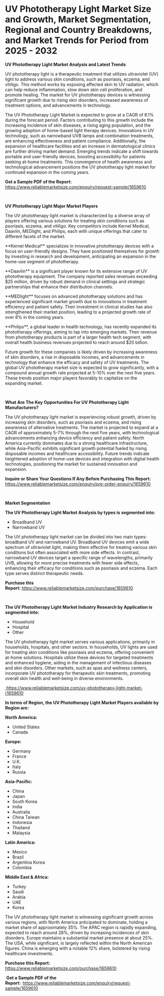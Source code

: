 <p><h1>UV Phototherapy Light Market Size and Growth, Market Segmentation, Regional and Country Breakdowns, and Market Trends for Period from 2025 -  2032</h1></p><p><strong>UV Phototherapy Light Market Analysis and Latest Trends</strong></p>
<p><p>UV phototherapy light is a therapeutic treatment that utilizes ultraviolet (UV) light to address various skin conditions, such as psoriasis, eczema, and vitiligo. This method works by exposing affected skin to UV radiation, which can help reduce inflammation, slow down skin cell proliferation, and promote healing. The market for UV phototherapy devices is witnessing significant growth due to rising skin disorders, increased awareness of treatment options, and advancements in technology.</p><p>The UV Phototherapy Light Market is expected to grow at a CAGR of 8.1% during the forecast period. Factors contributing to this growth include the increasing incidence of skin diseases, a rising aging population, and the growing adoption of home-based light therapy devices. Innovations in UV technology, such as narrowband UVB lamps and combination treatments, are enhancing effectiveness and patient compliance. Additionally, the expansion of healthcare facilities and an increase in dermatological clinics are further driving market demand. Emerging trends indicate a shift towards portable and user-friendly devices, boosting accessibility for patients seeking at-home treatments. This convergence of health awareness and technological advancement positions the UV phototherapy light market for continued expansion in the coming years.</p></p>
<p><strong>Get a Sample PDF of the Report:&nbsp;</strong> <a href="https://www.reliablemarketsize.com/enquiry/request-sample/1659610?utm_campaign=3367&utm_medium=2&utm_source=Github&utm_content=ia&utm_term=13042025&utm_id=uv-phototherapy-light">https://www.reliablemarketsize.com/enquiry/request-sample/1659610</a></p>
<p>&nbsp;</p>
<p><strong>UV Phototherapy Light Major Market Players</strong></p>
<p><p>The UV phototherapy light market is characterized by a diverse array of players offering various solutions for treating skin conditions such as psoriasis, eczema, and vitiligo. Key competitors include Kernel Medical, Daavlin, MEDlight, and Philips, each with unique offerings that cater to different facets of the market.</p><p>**Kernel Medical** specializes in innovative phototherapy devices with a focus on user-friendly designs. They have positioned themselves for growth by investing in research and development, anticipating an expansion in the home-use segment of phototherapy.</p><p>**Daavlin** is a significant player known for its extensive range of UV phototherapy equipment. The company reported sales revenues exceeding $25 million, driven by robust demand in clinical settings and strategic partnerships that enhance their distribution channels.</p><p>**MEDlight** focuses on advanced phototherapy solutions and has experienced significant market growth due to innovations in treatment efficiency and patient safety. Their investment in clinical studies has also strengthened their market position, leading to a projected growth rate of over 8% in the coming years.</p><p>**Philips**, a global leader in health technology, has recently expanded its phototherapy offerings, aiming to tap into emerging markets. Their revenue from phototherapy products is part of a larger health tech segment, with overall health business revenues projected to reach around $20 billion.</p><p>Future growth for these companies is likely driven by increasing awareness of skin disorders, a rise in disposable incomes, and advancements in technology that enhance the efficacy and safety of UV treatments. The global UV phototherapy market size is expected to grow significantly, with a compound annual growth rate projected at 5-10% over the next five years. These trends position major players favorably to capitalize on the expanding market.</p></p>
<p>&nbsp;</p>
<p><strong>What Are The Key Opportunities For UV Phototherapy Light Manufacturers?</strong></p>
<p><p>The UV phototherapy light market is experiencing robust growth, driven by increasing skin disorders, such as psoriasis and eczema, and rising awareness of alternative treatments. The market is projected to expand at a CAGR of approximately 5-7% through the next five years, with technological advancements enhancing device efficiency and patient safety. North America currently dominates due to a strong healthcare infrastructure, while Asia-Pacific exhibits significant growth potential fueled by rising disposable incomes and healthcare accessibility. Future trends indicate heightened adoption of home-use devices and integration with digital health technologies, positioning the market for sustained innovation and expansion.</p></p>
<p><strong>Inquire or Share Your Questions If Any Before Purchasing This Report:</strong> <a href="https://www.reliablemarketsize.com/enquiry/pre-order-enquiry/1659610?utm_campaign=3367&utm_medium=2&utm_source=Github&utm_content=ia&utm_term=13042025&utm_id=uv-phototherapy-light">https://www.reliablemarketsize.com/enquiry/pre-order-enquiry/1659610</a></p>
<p>&nbsp;</p>
<p><strong>Market Segmentation</strong></p>
<p><strong>The UV Phototherapy Light Market Analysis by types is segmented into:</strong></p>
<p><ul><li>Broadband UV</li><li>Narrowband UV</li></ul></p>
<p><p>The UV phototherapy light market can be divided into two main types: broadband UV and narrowband UV. Broadband UV devices emit a wide spectrum of ultraviolet light, making them effective for treating various skin conditions but often associated with more side effects. In contrast, narrowband UV devices target a specific range of wavelengths, primarily UVB, allowing for more precise treatments with fewer side effects, enhancing their efficacy for conditions such as psoriasis and eczema. Each type serves distinct therapeutic needs.</p></p>
<p><strong>Purchase this Report:&nbsp;</strong><a href="https://www.reliablemarketsize.com/purchase/1659610?utm_campaign=3367&utm_medium=2&utm_source=Github&utm_content=ia&utm_term=13042025&utm_id=uv-phototherapy-light">https://www.reliablemarketsize.com/purchase/1659610</a></p>
<p>&nbsp;</p>
<p><strong>The UV Phototherapy Light Market Industry Research by Application is segmented into:</strong></p>
<p><ul><li>Household</li><li>Hospital</li><li>Other</li></ul></p>
<p><p>The UV phototherapy light market serves various applications, primarily in households, hospitals, and other sectors. In households, UV lights are used for treating skin conditions like psoriasis and eczema, offering convenient at-home solutions. Hospitals utilize these devices for targeted treatments and enhanced hygiene, aiding in the management of infectious diseases and skin disorders. Other markets, such as spas and wellness centers, incorporate UV phototherapy for therapeutic skin treatments, promoting overall skin health and well-being in diverse environments.</p></p>
<p><a href="https://www.reliablemarketsize.com/uv-phototherapy-light-market-r1659610?utm_campaign=3367&utm_medium=2&utm_source=Github&utm_content=ia&utm_term=13042025&utm_id=uv-phototherapy-light">&nbsp;https://www.reliablemarketsize.com/uv-phototherapy-light-market-r1659610</a></p>
<p><strong>In terms of Region, the UV Phototherapy Light Market Players available by Region are:</strong></p>
<p>
    <p> <strong> North America: </strong>
        <ul>
            <li>United States</li>
            <li>Canada</li>
        </ul>
        </p> 
    <p> <strong> Europe: </strong>
        <ul>
            <li>Germany</li>
            <li>France</li>
            <li>U.K.</li>
            <li>Italy</li>
            <li>Russia</li>
        </ul>
        </p> 
    <p> <strong> Asia-Pacific: </strong>
        <ul>
            <li>China</li>
            <li>Japan</li>
            <li>South Korea</li>
            <li>India</li>
            <li>Australia</li>
            <li>China Taiwan</li>
            <li>Indonesia</li>
            <li>Thailand</li>
            <li>Malaysia</li>
        </ul>
        </p> 
    <p> <strong> Latin America: </strong>
        <ul>
            <li>Mexico</li>
            <li>Brazil</li>
            <li>Argentina Korea</li>
            <li>Colombia</li>
        </ul>
        </p> 
    <p> <strong> Middle East & Africa: </strong>
        <ul>
            <li>Turkey</li>
            <li>Saudi</li>
            <li>Arabia</li>
            <li>UAE</li>
            <li>Korea</li>
        </ul>
    </p>
    </p>
<p><p>The UV phototherapy light market is witnessing significant growth across various regions, with North America anticipated to dominate, holding a market share of approximately 35%. The APAC region is rapidly expanding, expected to reach around 28%, driven by increasing incidences of skin disorders. Europe maintains a substantial market presence at about 25%. The USA, while significant, is largely reflected within the North American figures. China is emerging with a notable 12% share, bolstered by rising healthcare investments.</p></p>
<p><strong>Purchase this Report: </strong><a href="https://www.reliablemarketsize.com/purchase/1659610?utm_campaign=3367&utm_medium=2&utm_source=Github&utm_content=ia&utm_term=13042025&utm_id=uv-phototherapy-light">https://www.reliablemarketsize.com/purchase/1659610</a></p>
<p>&nbsp;<strong>Get a Sample PDF of the Report:&nbsp;&nbsp;</strong><a href="https://www.reliablemarketsize.com/enquiry/request-sample/1659610?utm_campaign=3367&utm_medium=2&utm_source=Github&utm_content=ia&utm_term=13042025&utm_id=uv-phototherapy-light">https://www.reliablemarketsize.com/enquiry/request-sample/1659610</a></p>
<p><strong></strong></p>
<p><p></p><p></p><p></p></p>
